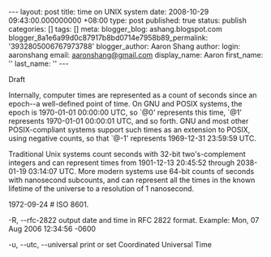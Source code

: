 --- layout: post title: time on UNIX system date: 2008-10-29 09:43:00.000000000 +08:00 type: post published: true status: publish categories: \[\] tags: \[\] meta: blogger\_blog: ashang.blogspot.com blogger\_8a1e6a99d0c87917b8bd0714e7958b89\_permalink: '3932805006767973788' blogger\_author: Aaron Shang author: login: aaronshang email: aaronshang@gmail.com display\_name: Aaron first\_name: '' last\_name: '' ---

Draft

Internally, computer times are represented as a count of seconds
since an epoch--a well-defined point of time. On GNU and POSIX
systems, the epoch is 1970-01-01 00:00:00 UTC, so \`@0' represents this
time, \`@1' represents 1970-01-01 00:00:01 UTC, and so forth. GNU and
most other POSIX-compliant systems support such times as an extension
to POSIX, using negative counts, so that \`@-1' represents 1969-12-31
23:59:59 UTC.

Traditional Unix systems count seconds with 32-bit two's-complement
integers and can represent times from 1901-12-13 20:45:52 through
2038-01-19 03:14:07 UTC. More modern systems use 64-bit counts of
seconds with nanosecond subcounts, and can represent all the times in
the known lifetime of the universe to a resolution of 1 nanosecond.

1972-09-24 \# ISO 8601.

-R, --rfc-2822
output date and time in RFC 2822 format. Example: Mon,
07 Aug 2006 12:34:56 -0600

-u, --utc, --universal
print or set Coordinated Universal Time

<img src="%7B%7B%20site.baseurl%20%7D%7D/assets/" width="1" height="1" />
